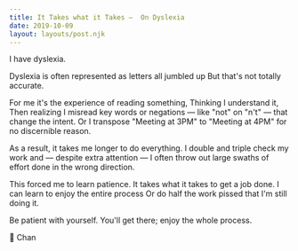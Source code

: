 ```yaml
---
title: It Takes what it Takes —  On Dyslexia
date: 2019-10-09
layout: layouts/post.njk
---
```


I have dyslexia.

Dyslexia is often represented as letters all jumbled up
But that's not totally accurate.

For me it's the experience of reading something,
Thinking I understand it,
Then realizing I misread key words or negations — like "not" on "n't" — that change the intent.
Or I transpose "Meeting at 3PM" to "Meeting at 4PM" for no discernible reason.

As a result, it takes me longer to do everything.
I double and triple check my work and — despite extra attention — I often throw out large swaths of effort done in the wrong direction.

This forced me to learn patience.
It takes what it takes to get a job done.
I can learn to enjoy the entire process
Or do half the work pissed that I'm still doing it.

Be patient with yourself.
You'll get there; enjoy the whole process.

🔂 Chan
